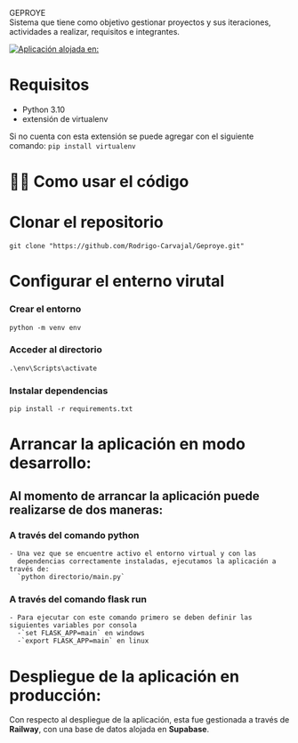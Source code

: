 GEPROYE <br>
Sistema que tiene como objetivo gestionar proyectos y sus iteraciones, actividades a realizar, requisitos e integrantes.

[![Aplicación alojada en:](https://railway.app/button.svg)](geproye.up.railway.app)

# Requisitos

- Python 3.10
- extensión de virtualenv

Si no cuenta con esta extensión se puede agregar con el siguiente comando: `pip install virtualenv`

# 💁‍♀️ Como usar el código

# Clonar el repositorio
  `git clone "https://github.com/Rodrigo-Carvajal/Geproye.git"`

# Configurar el enterno virutal
  ### Crear el entorno
  `python -m venv env`
  ### Acceder al directorio
  `.\env\Scripts\activate`
  ### Instalar dependencias
  `pip install -r requirements.txt`
  
# Arrancar la aplicación en modo desarrollo:
  ## Al momento de arrancar la aplicación puede realizarse de dos maneras:
  ### A través del comando python
    - Una vez que se encuentre activo el entorno virtual y con las
      dependencias correctamente instaladas, ejecutamos la aplicación a través de:
      `python directorio/main.py`
  ### A través del comando flask run
    - Para ejecutar con este comando primero se deben definir las siguientes variables por consola
      -`set FLASK_APP=main` en windows
      -`export FLASK_APP=main` en linux

# Despliegue de la aplicación en producción:
  Con respecto al despliegue de la aplicación, esta fue gestionada a través de <strong>Railway</strong>, con una base de datos alojada en <strong>Supabase</strong>.

